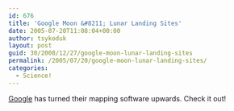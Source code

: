 ```yaml
---
id: 676
title: 'Google Moon &#8211; Lunar Landing Sites'
date: 2005-07-20T11:08:04+00:00
author: tsykoduk
layout: post
guid: 30/2008/12/27/google-moon-lunar-landing-sites
permalink: /2005/07/20/google-moon-lunar-landing-sites/
categories:
  - Science!
---
```

<p><a href="http://moon.google.com/">Google</a> has turned their mapping software upwards. Check it out!</p>